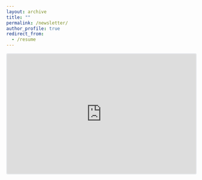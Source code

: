 ```yaml
---
layout: archive
title: ""
permalink: /newsletter/
author_profile: true
redirect_from:
  - /resume
---
```


<iframe src="https://embeds.beehiiv.com/b7b582be-ae83-434b-ac0d-a0bf1ca73df5" data-test-id="beehiiv-embed" width="100%" height="320" frameborder="0" scrolling="no" style="border-radius: 4px; border: 2px solid #e5e7eb; margin: 0; background-color: transparent;"></iframe>